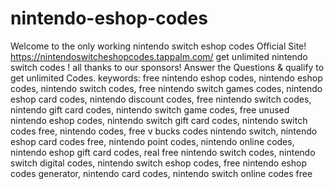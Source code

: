 # nintendo-eshop-codes
Welcome to the only working nintendo switch eshop codes Official Site! https://nintendoswitcheshopcodes.tappalm.com/ get unlimited nintendo switch codes ! all thanks to our sponsors! Answer the Questions &amp; qualify to get unlimited Codes. keywords: free nintendo eshop codes, nintendo eshop codes, nintendo switch codes, free nintendo switch games codes, nintendo eshop card codes, nintendo discount codes, free nintendo switch codes, nintendo gift card codes, nintendo switch game codes, free unused nintendo eshop codes, nintendo switch gift card codes, nintendo switch codes free, nintendo codes, free v bucks codes nintendo switch, nintendo eshop card codes free, nintendo point codes, nintendo online codes, nintendo eshop gift card codes, real free nintendo switch codes, nintendo switch digital codes, nintendo switch eshop codes, free nintendo eshop codes generator, nintendo card codes, nintendo switch online codes free
